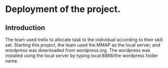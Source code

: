 # Deployment of the project. 
## Introduction

The team used trello to allocate task to the individual according to their skill set. 
Starting this project, the team used the MMAP as the local server, and wordpress was downloaded from wordpress.org. 
The wordpress was installed using the local server by typing local:8888/the wordpress folder name.

